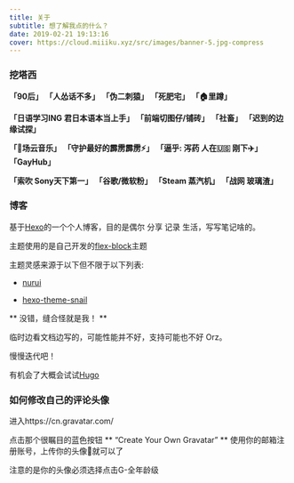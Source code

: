 ```yaml
---
title: 关于
subtitle: 想了解我点的什么？
date: 2019-02-21 19:13:16
cover: https://cloud.miiiku.xyz/src/images/banner-5.jpg-compress
---
```


### 挖塔西

**「90后」** **「人怂话不多」** **「伪二刺猿」** **「死肥宅」** **「🏠里蹲」** 

**「日语学习ING 君日本语本当上手」** **「前端切图仔/铺砖」** **「社畜」** **「迟到的边缘试探」**

**「🐷场云音乐」** **「守护最好的霹雳霹雳⚡️」** **「逼乎: 泻药 人在🇺🇸 刚下✈️」** **「GayHub」**

**「索吹 Sony天下第一」**  **「谷歌/微软粉」** **「Steam 蒸汽机」** **「战网 玻璃渣」**

### 博客

基于[Hexo](https://hexo.io/zh-cn/)的一个个人博客，目的是偶尔 分享 记录 生活，写写笔记啥的。

主题使用的是自己开发的[flex-block](https://github.com/miiiku/flex-block)主题

主题灵感来源于以下但不限于以下列表:

- [nurui](https://nurui.fueko.net/)

- [hexo-theme-snail](https://github.com/dusign/hexo-theme-snail)

** 没错，缝合怪就是我！ **

临时边看文档边写的，可能性能并不好，支持可能也不好 Orz。

慢慢迭代吧！

有机会了大概会试试[Hugo](https://gohugo.io/)


### 如何修改自己的评论头像

进入https://cn.gravatar.com/

点击那个很瞩目的蓝色按钮 ** “Create Your Own Gravatar” ** 使用你的邮箱注册账号，上传你的头像就可以了

注意的是你的头像必须选择点击G-全年龄级
